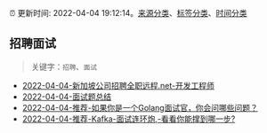 :alarm_clock: 更新时间: 2022-04-04 19:12:14。[来源分类](../README.md)、[标签分类](../TAGS.md)、[时间分类](../TIMELINE.md)

## 招聘面试


> 关键字：`招聘`、`面试`



- [2022-04-04-新加坡公司招聘全职远程.net-开发工程师](https://www.v2ex.com/t/844931) 
- [2022-04-04-面试题总结](https://toutiao.io/k/3ig04un) 
- [2022-04-04-推荐-如果你是一个Golang面试官，你会问哪些问题？](https://toutiao.io/k/yvw61mc) 
- [2022-04-04-推荐-Kafka-面试连环炮,-看看你能撑到哪一步?](https://toutiao.io/k/z30ehzv) 